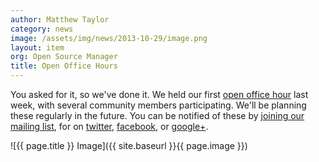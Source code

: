 ```yaml
---
author: Matthew Taylor
category: news
image: /assets/img/news/2013-10-29/image.png
layout: item
org: Open Source Manager
title: Open Office Hours
---
```


You asked for it, so we've done it. We held our first
<a href="http://www.youtube.com/watch?v=MWBFw4WoZxA" rel="prettyPhoto" title="NuPIC Open Office Hours - Oct 23, 2013">open office hour</a>
last week, with several community members participating. We'll be planning these
regularly in the future. You can be notified of these by
[joining our mailing list](http://lists.numenta.org/mailman/listinfo/nupic_lists.numenta.org),
for on [twitter](https://twitter.com/numenta),
[facebook](https://www.facebook.com/pages/Numenta/321559142118), or
[google+](https://www.google.com/+NumentaOrg).

![{{ page.title }} Image]({{ site.baseurl }}{{ page.image }})

